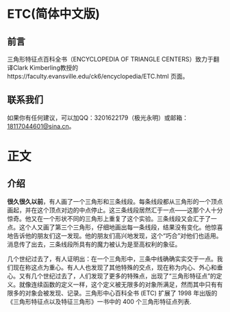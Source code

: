 # ETC(简体中文版)
## 前言

三角形特征点百科全书（ENCYCLOPEDIA OF TRIANGLE CENTERS）致力于翻译Clark Kimberling教授的https://faculty.evansville.edu/ck6/encyclopedia/ETC.html
页面。
## 联系我们

如果你有任何建议，可以加QQ：3201622179（极光永明）或邮箱：18117044601@sina.cn。

# 正文
## 介绍
**很久很久以前**，有人画了一个三角形和三条线段。每条线段都从三角形的一个顶点画起，并在这个顶点对边的中点停止。这三条线段居然汇于一点——这那个人十分惊奇。他又在一个形状不同的三角形上重复了这个实验。三条线段又会汇于了一点。这个人又画了第三个三角形，仔细地画出每一条线段，结果没有变化。他惊喜地告诉他的朋友们这一发现。他的朋友们高兴地发现，这个“巧合”对他们也适用。消息传了出去，三条线段所具有的魔力被认为是至高权利的象征。


几个世纪过去了，有人证明出：在一个三角形中，三条中线确确实实交于一点。我们现在称这点为重心。有人人也发现了其他特殊的交点，现在称为内心、外心和垂心。又有几个世纪过去了，人们发现了更多的特殊点，出现了“三角形特征点”的定义。就像连续函数的定义一样，这个定义被无限多的对象所满足，然而其中只有有限多的对象会被发现、记录。三角形中心百科全书 (ETC) 扩展了 1998 年出版的《三角形特征点以及特征三角形》一书中的 400 个三角形特征点列表.
